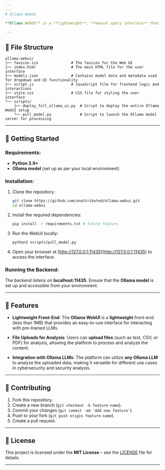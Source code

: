 ```yaml
---
---
# Ollama WebUI

**Ollama WebUI** is a **lightweight**, **manual query interface** that allows users to interact with **pre-trained LLMs** for security data analysis. It provides a simple, **under 1MB** front-end that enables users to upload files for analysis, offering an efficient way to process and analyze security tool outputs.

---
```


## 📁 File Structure

```plaintext
ollama-webui/
├── favicon.ico               # The favicon for the Web UI
├── index.html                # The main HTML file for the user interface
├── models.json               # Contains model data and metadata used for dropdown and UI functionality
├── script.js                 # JavaScript file for frontend logic and interactions
├── style.css                 # CSS file for styling the user interface
└── scripts/
    ├── deploy_full_ollama_ui.py  # Script to deploy the entire Ollama WebUI setup
    └── pull_model.py             # Script to launch the Ollama model server for processing
```

---

## 🚀 Getting Started

### Requirements:

* **Python 3.9+**
* **Ollama model** (set up as per your local environment)

### Installation:

1. Clone the repository:

   ```bash
   git clone https://github.com/unattributed/ollama-webui.git
   cd ollama-webui
   ```

2. Install the required dependencies:

   ```bash
   pip install -r requirements.txt # future feature
   ```

3. Run the WebUI locally:

   ```bash
   python3 scripts/pull_model.py
   ```

4. Open your browser at [http://127.0.0.1:11435](http://127.0.0.1:11435) to access the interface.

### Running the Backend:

The backend listens on **localhost:11435**. Ensure that the **Ollama model** is set up and accessible from your environment. 

---

## 🔧 Features

* **Lightweight Front-End**: The **Ollama WebUI** is a **lightweight** front-end (less than 1MB) that provides an easy-to-use interface for interacting with pre-trained LLMs.

* **File Uploads for Analysis**: Users can **upload files** (such as text, CSV, or PDF) for analysis, allowing the platform to process and analyze the content.

* **Integration with Ollama LLMs**: The platform can utilize **any Ollama LLM** to analyze the uploaded data, making it versatile for different use cases in cybersecurity and security analysis.

---

## 🤝 Contributing

1. Fork this repository.
2. Create a new branch (`git checkout -b feature-name`).
3. Commit your changes (`git commit -am 'Add new feature'`).
4. Push to your fork (`git push origin feature-name`).
5. Create a pull request.

---

## 📜 License

This project is licensed under the **MIT License** – see the [LICENSE](LICENSE) file for details.

---

